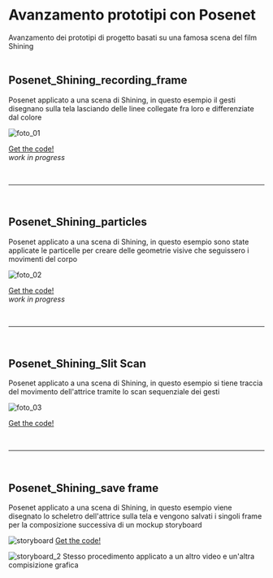 # Avanzamento prototipi con Posenet 
Avanzamento dei prototipi di progetto basati su una famosa scena del film Shining
<br>
<br>
## Posenet_Shining_recording_frame
Posenet applicato a una scena di Shining, in questo esempio il gesti disegnano sulla tela lasciando delle linee collegate fra loro e differenziate dal colore

![foto_01](https://user-images.githubusercontent.com/76476654/118959763-ea135080-b962-11eb-8af9-653c497eae84.png)

[Get the code!](https://editor.p5js.org/Gaia/full/uGemqMtXq)
<br>
*work in progress*

<br>

***

<br>

## Posenet_Shining_particles
Posenet applicato a una scena di Shining, in questo esempio sono state applicate le particelle per creare delle geometrie visive che seguissero i movimenti del corpo

![foto_02](https://user-images.githubusercontent.com/76476654/118959811-f3042200-b962-11eb-9500-e8b50e99b4d7.png)

[Get the code!](https://editor.p5js.org/Gaia/full/vvd0xNn-s)
<br>
*work in progress*

<br>

***

<br>

## Posenet_Shining_Slit Scan 
Posenet applicato a una scena di Shining, in questo esempio si tiene traccia del movimento dell'attrice tramite lo scan sequenziale dei gesti <br>

![foto_03](https://user-images.githubusercontent.com/76476654/118961268-6f4b3500-b964-11eb-9378-25e6435f4429.png)

[Get the code!](https://editor.p5js.org/Gaia/full/6BGxua2mA)

<br>

***

<br>

## Posenet_Shining_save frame
Posenet applicato a una scena di Shining, in questo esempio viene disegnato lo scheletro dell'attrice sulla tela e vengono salvati i singoli frame per la composizione successiva di un mockup storyboard

![storyboard](https://user-images.githubusercontent.com/76476654/118962712-f351ec80-b965-11eb-9533-fb0e124d24c2.png)
[Get the code!](https://editor.p5js.org/Gaia/full/YN8i3BYiY)

![storyboard_2](https://user-images.githubusercontent.com/76476654/118962423-a837d980-b965-11eb-9855-b027cfe1345b.png)
Stesso procedimento applicato a un altro video e un'altra compisizione grafica


